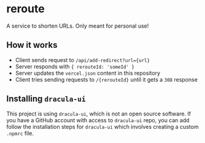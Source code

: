 # reroute

A service to shorten URLs. Only meant for personal use!

## How it works

- Client sends request to `/api/add-redirect?url={url}`
- Server responds with `{ rerouteId: 'someId' }`
- Server updates the `vercel.json` content in this repository
- Client tries sending requests to `/{rerouteId}` until it gets a `308` response

## Installing `dracula-ui`

This project is using `dracula-ui`, which is not an open source software.
If you have a GitHub account with access to `dracula-ui` repo, you can add
follow the installation steps for `dracula-ui` which involves creating a custom
`.npmrc` file.
